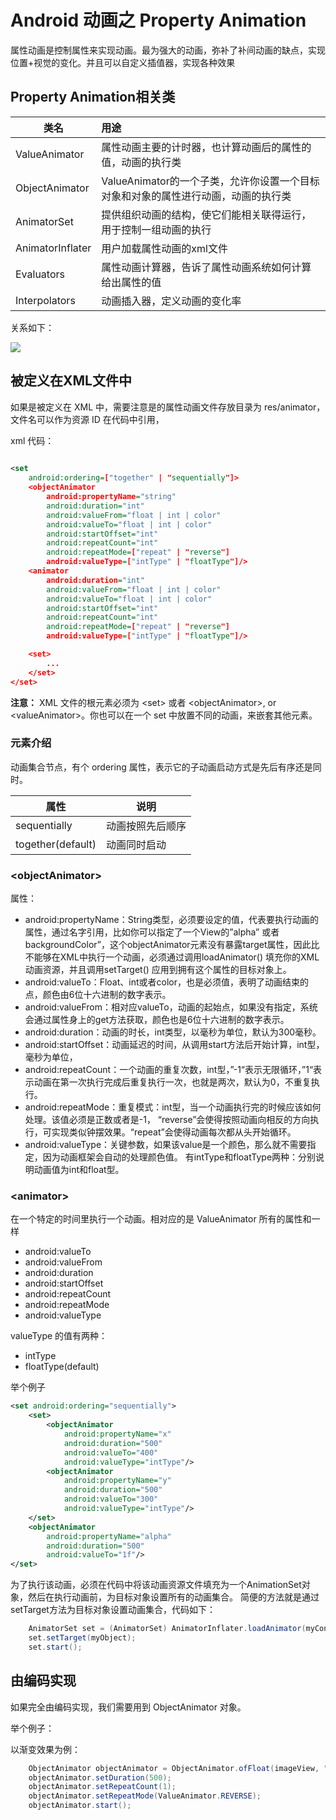 # Android 动画之 Property Animation

属性动画是控制属性来实现动画。最为强大的动画，弥补了补间动画的缺点，实现位置+视觉的变化。并且可以自定义插值器，实现各种效果

## Property Animation相关类
|类名|用途|
|----|:-|
|ValueAnimator|属性动画主要的计时器，也计算动画后的属性的值，动画的执行类|
|ObjectAnimator|ValueAnimator的一个子类，允许你设置一个目标对象和对象的属性进行动画，动画的执行类|
|AnimatorSet|提供组织动画的结构，使它们能相关联得运行，用于控制一组动画的执行|
|AnimatorInflater|用户加载属性动画的xml文件|
|Evaluators|属性动画计算器，告诉了属性动画系统如何计算给出属性的值|
|Interpolators|动画插入器，定义动画的变化率|

关系如下：

![](http://www.lightskystreet.com/img/propertyviewanalysis/12.png)

## 被定义在XML文件中
如果是被定义在 XML 中，需要注意是的属性动画文件存放目录为 res/animator，文件名可以作为资源 ID 在代码中引用，

xml 代码：

````xml
	
<set 
	android:ordering=["together" | "sequentially"]>
    <objectAnimator
        android:propertyName="string"
        android:duration="int"
        android:valueFrom="float | int | color"
        android:valueTo="float | int | color"
        android:startOffset="int"
        android:repeatCount="int"
        android:repeatMode=["repeat" | "reverse"]
        android:valueType=["intType" | "floatType"]/>
    <animator
        android:duration="int"
        android:valueFrom="float | int | color"
        android:valueTo="float | int | color"
        android:startOffset="int"
        android:repeatCount="int"
        android:repeatMode=["repeat" | "reverse"]
        android:valueType=["intType" | "floatType"]/>

    <set>
        ...
    </set>
</set>
````
**注意：** XML 文件的根元素必须为 <set\> 或者 <objectAnimator\>, or <valueAnimator\>。你也可以在一个 set 中放置不同的动画，来嵌套其他元素。

### 元素介绍
动画集合节点，有个 ordering 属性，表示它的子动画启动方式是先后有序还是同时。

|属性|说明|
|-|-|
|sequentially|动画按照先后顺序|
|together(default)|动画同时启动|

### <objectAnimator\>
属性：

- android:propertyName：String类型，必须要设定的值，代表要执行动画的属性，通过名字引用，比如你可以指定了一个View的”alpha” 或者 backgroundColor”，这个objectAnimator元素没有暴露target属性，因此比不能够在XML中执行一个动画，必须通过调用loadAnimator() 填充你的XML动画资源，并且调用setTarget() 应用到拥有这个属性的目标对象上。
- android:valueTo：Float、int或者color，也是必须值，表明了动画结束的点，颜色由6位十六进制的数字表示。
- android:valueFrom：相对应valueTo，动画的起始点，如果没有指定，系统会通过属性身上的get方法获取，颜色也是6位十六进制的数字表示。
- android:duration：动画的时长，int类型，以毫秒为单位，默认为300毫秒。
- android:startOffset：动画延迟的时间，从调用start方法后开始计算，int型，毫秒为单位，
- android:repeatCount：一个动画的重复次数，int型，”-1“表示无限循环，”1“表示动画在第一次执行完成后重复执行一次，也就是两次，默认为0，不重复执行。
- android:repeatMode：重复模式：int型，当一个动画执行完的时候应该如何处理。该值必须是正数或者是-1，
“reverse”会使得按照动画向相反的方向执行，可实现类似钟摆效果。“repeat”会使得动画每次都从头开始循环。
- android:valueType：关键参数，如果该value是一个颜色，那么就不需要指定，因为动画框架会自动的处理颜色值。
有intType和floatType两种：分别说明动画值为int和float型。

### <animator\>
在一个特定的时间里执行一个动画。相对应的是 ValueAnimator 所有的属性和一样

- android:valueTo
- android:valueFrom
- android:duration
- android:startOffset
- android:repeatCount
- android:repeatMode
- android:valueType

valueType 的值有两种：

- intType
- floatType(default)
 
举个例子
````xml
<set android:ordering="sequentially">
    <set>
        <objectAnimator
            android:propertyName="x"
            android:duration="500"
            android:valueTo="400"
            android:valueType="intType"/>
        <objectAnimator
            android:propertyName="y"
            android:duration="500"
            android:valueTo="300"
            android:valueType="intType"/>
    </set>
    <objectAnimator
        android:propertyName="alpha"
        android:duration="500"
        android:valueTo="1f"/>
</set>
````
为了执行该动画，必须在代码中将该动画资源文件填充为一个AnimationSet对象，然后在执行动画前，为目标对象设置所有的动画集合。
简便的方法就是通过setTarget方法为目标对象设置动画集合，代码如下：
````java
	AnimatorSet set = (AnimatorSet) AnimatorInflater.loadAnimator(myContext,R.anim.property_animator);
	set.setTarget(myObject);
	set.start();
````
## 由编码实现
如果完全由编码实现，我们需要用到 ObjectAnimator 对象。

举个例子：

以渐变效果为例：
````java
	ObjectAnimator objectAnimator = ObjectAnimator.ofFloat(imageView, "rotation", 0f, 360f);
    objectAnimator.setDuration(500);
    objectAnimator.setRepeatCount(1);
    objectAnimator.setRepeatMode(ValueAnimator.REVERSE);
    objectAnimator.start();
````